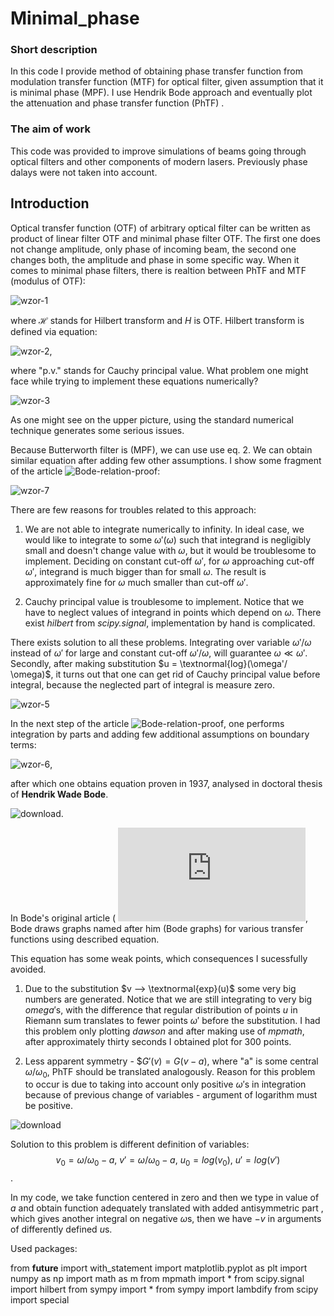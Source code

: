 # Minimal_phase

### Short description

In this code I provide method of obtaining phase transfer function from modulation transfer function (MTF) for optical filter, given assumption that it is minimal phase (MPF).  I use Hendrik Bode approach and eventually plot the attenuation and phase transfer function (PhTF) .

### The aim of work

This code was provided to improve simulations of beams going through optical filters and other components of modern lasers. Previously phase dalays were not taken into account.

## Introduction

Optical transfer function (OTF) of arbitrary optical filter can be written as product of linear filter OTF and minimal phase filter OTF. The first one does not change amplitude, only phase of incoming beam, the second one changes both, the amplitude and phase in some specific way. When it comes to minimal phase filters, there is realtion between PhTF and MTF (modulus of OTF):

![wzor-1](https://github.com/Szymon975/Minimal_phase/assets/61831227/64f25263-e426-4c33-b1ae-6657b259777b)

where $\mathcal{H}$ stands for Hilbert transform and $H$ is OTF. Hilbert transform is defined via equation:

![wzor-2](https://github.com/Szymon975/Minimal_phase/assets/61831227/45d238af-32a6-4bb9-a0bb-1f242a53794b),

where "p.v." stands for Cauchy principal value. What problem one might face while trying to implement these equations numerically?

![wzor-3](https://github.com/Szymon975/Minimal_phase/assets/61831227/a139a908-b811-4af9-88a0-edb8a144c17d)

As one might see on the upper picture, using the standard numerical technique generates some serious issues.

Because Butterworth filter is (MPF), we can use use eq. 2. We can obtain similar equation after adding few other assumptions. I show some fragment of the article ![Bode-relation-proof]([https://github.com/Szymon975/Minimal_phase/assets/61831227/5124b39b-548a-4344-959d-648c494e4d58](https://arxiv.org/abs/1107.0071)): 

![wzor-7](https://github.com/Szymon975/Minimal_phase/assets/61831227/5124b39b-548a-4344-959d-648c494e4d58)

There are few reasons for troubles related to this approach:

1. We are not able to integrate numerically to infinity. In ideal case, we would like to integrate to some $\omega' (\omega)$ such that integrand is negligibly small and doesn't change value with $\omega$, but it would be troublesome to implement. Deciding on constant cut-off $\omega'$, for $\omega$ approaching cut-off $\omega'$, integrand is much bigger than for small $\omega$. The result is approximately fine for $\omega$ much smaller than cut-off $\omega'$.

2. Cauchy principal value is troublesome to implement. Notice that we have to neglect values of integrand in points which depend on $\omega$. There exist *hilbert* from *scipy.signal*, implementation by hand is complicated.

There exists solution to all these problems. Integrating over variable $\omega'/\omega$ instead of $\omega'$ for large and constant cut-off $\omega'/\omega$, will guarantee $\omega \ll \omega'$. Secondly, after making substitution $u = \textnormal{log}(\omega'/ \omega)$, it turns out that one can get rid of Cauchy principal value before integral, because the neglected part of integral is measure zero. 

![wzor-5](https://github.com/Szymon975/Minimal_phase/assets/61831227/02d4311b-c56f-4895-84b4-d81c7842ef57)

In the next step of the article ![Bode-relation-proof]([https://github.com/Szymon975/Minimal_phase/assets/61831227/5124b39b-548a-4344-959d-648c494e4d58](https://arxiv.org/abs/1107.0071)), one performs integration by parts and adding few additional assumptions on boundary terms:

![wzor-6](https://github.com/Szymon975/Minimal_phase/assets/61831227/9c062d23-ccda-4c5b-90f6-471dbe22d4b7),

after which one obtains equation proven in 1937, analysed in doctoral thesis of **Hendrik Wade Bode**.

![download](https://github.com/Szymon975/Minimal_phase/assets/61831227/a44b09ad-e0d3-403d-86bd-13ba103217a9).

In Bode's original article ( ![Bode-relation](https://linearaudio.nl/sites/linearaudio.net/files/Bode%201940%20monograph%20gain%20and%20phase%20in%20fb%20amps%20searchable.pdf), Bode draws graphs named after him (Bode graphs) for various transfer functions using described equation.

This equation has some weak points, which consequences I sucessfully avoided.

1. Due to the substitution $v --> \textnormal{exp}(u)$ some very big numbers are generated. Notice that we are still integrating to very big $omega'$s, with the difference that regular distribution of points $u$ in Riemann sum translates to fewer points $\omega'$ before the substitution. I had this problem only plotting *dawson* and after making use of *mpmath*, after approximately thirty seconds I obtained plot for 300 points.

2. Less apparent symmetry - $$G'(v) = G(v-a)$, where "a" is some central $\omega/\omega_0$, PhTF should be translated analogously. Reason for this problem to occur is due to taking into account only positive $\omega'$s in integration because of previous change of variables - argument of logarithm must be positive.

![download](https://github.com/Szymon975/Minimal_phase/assets/61831227/297e743b-d127-4070-88ab-8af4f7b92dd3)

Solution to this problem is different definition of variables: $$v_0 = ω/ω_0 -a, \ v' = ω/ω_0 - a, \  u_0 = log(v_0), \ u' = log(v')$$.

In my code, we take function centered in zero and then we type in value of $a$ and obtain function adequately translated with added antisymmetric part , which gives another integral on negative $\omega$s, then we have $-v$ in arguments of differently defined $u$s.

Used packages:

from __future__ import with_statement
import matplotlib.pyplot as plt
import numpy as np
import math as m
from mpmath import *
from scipy.signal import hilbert
from sympy import *
from sympy import lambdify
from scipy import special





